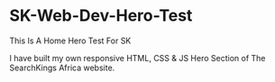 # SK-Web-Dev-Hero-Test
This Is A Home Hero Test For SK

I have built my own responsive HTML, CSS & JS Hero Section of The SearchKings Africa website.
